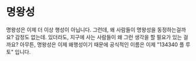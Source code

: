 # 명왕성

명왕성은 이제 더 이상 행성이 아닙니다. 그런데, 왜 사람들이 명왕성을 동정하는걸까
요? 감정도 없는데. 있더라도, 지구에 사는 사람들이 왜 그런 생각을 할 필요가 있는
걸까요? 아무튼, 명왕성은 이제 왜행성이기 때문에 공식적인 이름은 이제 "134340 플
루토" 입니다.
